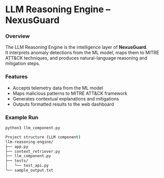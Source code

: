 # LLM Reasoning Engine – NexusGuard

### Overview
The LLM Reasoning Engine is the intelligence layer of **NexusGuard**.  
It interprets anomaly detections from the ML model, maps them to MITRE ATT&CK techniques, and produces natural-language reasoning and mitigation steps.

### Features
- Accepts telemetry data from the ML model  
- Maps malicious patterns to MITRE ATT&CK framework  
- Generates contextual explanations and mitigations  
- Outputs formatted results to the web dashboard  

### Example Run
```bash
python3 llm_component.py

Project structure (LLM component)
llm-reasoning-engine/
├── app.py
├── context_retriever.py
├── llm_component.py
├── tests/
│   └── test_api.py
└── sample_output.txt
